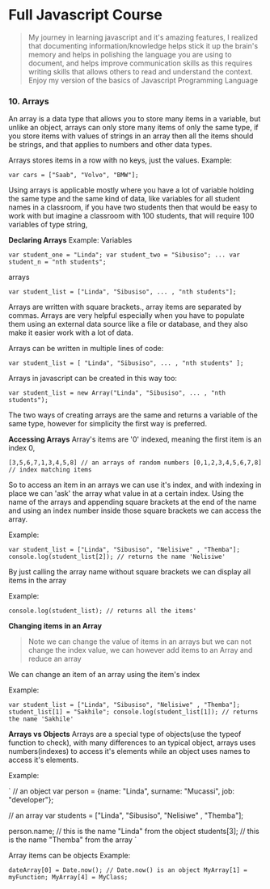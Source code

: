 # Full Javascript Course
> My journey in learning javascript and it's amazing features, I realized that documenting information/knowledge helps stick it up the brain's memory and helps in polishing the language you are using to document, and helps improve communication skills as this requires writing skills that allows others to read and understand the context. Enjoy my version of the basics of Javascript Programming Language

### 10. Arrays
An array is a data type that allows you to store many items in a variable, but unlike an object, arrays can only store many items of only the same type, if you store items with values of strings in an array then all the items should be strings, and that applies to numbers and other data types.

Arrays stores items in a row with no keys, just the values.
Example:

`
var cars = ["Saab", "Volvo", "BMW"];
`

Using arrays is applicable mostly where you have a lot of variable holding the same type and the same kind of data, like variables for all student names in a classroom, if you have two students then that would be easy to work with but imagine a classroom with 100 students, that will require 100 variables of type string,

**Declaring Arrays** 
Example:
Variables

`
var student_one = "Linda";
var student_two = "Sibusiso";
...
var student_n = "nth students";
`

arrays

`
var student_list = ["Linda", "Sibusiso", ... , "nth students"];
`

Arrays are written with square brackets., array items are separated by commas.
Arrays are very helpful especially when you have to populate them using an external data source like a file or database, and they also make it easier work with a lot of data.

Arrays can be written in multiple lines of code:

`
var student_list = [
    "Linda",
    "Sibusiso",
    ... ,
    "nth students"
    ];
`

Arrays in javascript can be created in this way too:

`
var student_list = new Array("Linda", "Sibusiso", ... , "nth students");
`

The two ways of creating arrays are the same and returns a variable of the same type, however for simplicity the first way is preferred.

**Accessing Arrays**
Array's items are '0' indexed, meaning the first item is an index 0,

`
[3,5,6,7,1,3,4,5,8] // an arrays of random numbers
[0,1,2,3,4,5,6,7,8] // index matching items
`

So to access an item in an arrays we can use it's index, and with indexing in place we can 'ask' the array what value in at a certain index.
Using the name of the arrays and appending square brackets at the end of the name and using an index number inside those square brackets we can access the array.

Example:

`
var student_list = ["Linda", "Sibusiso", "Nelisiwe" , "Themba"];
console.log(student_list[2]); // returns the name 'Nelisiwe' 
`

By just calling the array name without square brackets we can display all items in the array

Example:

`
console.log(student_list); // returns all the items' 
`

**Changing items in an Array**
> Note we can change the value of items in an arrays but we can not change the index value, we can however add items to an Array and reduce an array

We can change an item of an array using the item's index

Example:

`
var student_list = ["Linda", "Sibusiso", "Nelisiwe" , "Themba"];
student_list[1] = "Sakhile";
console.log(student_list[1]); // returns the name 'Sakhile' 
`

**Arrays vs Objects**
Arrays are a special type of objects(use the typeof function to check), with many differences to an typical object, arrays uses numbers(indexes) to access it's elements while an object uses names to access it's elements.

Example:

`
// an object
var person = {name: "Linda", surname: "Mucassi", job: "developer"};

// an array
var students = ["Linda", "Sibusiso", "Nelisiwe" , "Themba"];

person.name; // this is the name "Linda" from the object
students[3]; // this is the name "Themba" from the array
`

Array items can be objects
Example:

`
dateArray[0] = Date.now(); // Date.now() is an object
MyArray[1] = myFunction;
MyArray[4] = MyClass;
`
